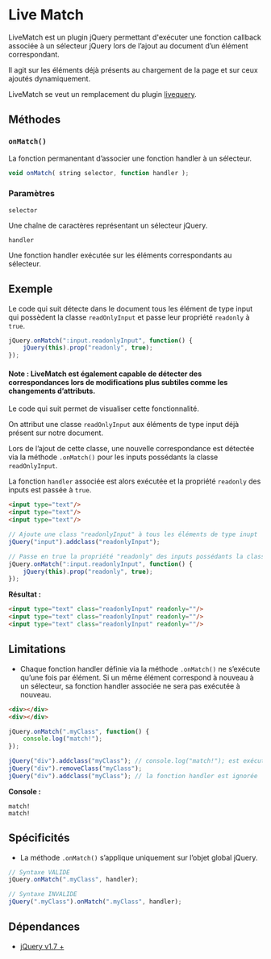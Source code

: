 # Live Match

LiveMatch est un plugin jQuery permettant d'exécuter une fonction callback associée à un sélecteur jQuery lors de l’ajout au document d’un élément correspondant.

Il agit sur les éléments déjà présents au chargement de la page et sur ceux ajoutés dynamiquement. 

LiveMatch se veut un remplacement du plugin [livequery](https://plugins.jquery.com/livequery).


## Méthodes

### `onMatch()`

La fonction permanentant d’associer une fonction handler à un sélecteur.

```jsx
void onMatch( string selector, function handler );
```

### Paramètres

`selector`

Une chaîne de caractères représentant un sélecteur jQuery. 

`handler`

Une fonction handler exécutée sur les éléments correspondants au sélecteur.


## Exemple

Le code qui suit détecte dans le document tous les élément de type input qui possèdent la classe `readOnlyInput` et passe leur propriété `readonly` à `true`.

```jsx
jQuery.onMatch(":input.readonlyInput", function() {
    jQuery(this).prop("readonly", true);
});
```

#### Note : LiveMatch est également capable de détecter des correspondances lors de modifications plus subtiles comme les changements d’attributs.

Le code qui suit permet de visualiser cette fonctionnalité. 

On attribut une classe `readOnlyInput` aux éléments de type input déjà présent sur notre document. 

Lors de l’ajout de cette classe, une nouvelle correspondance est détectée via la méthode `.onMatch()` pour les inputs possédants la classe `readOnlyInput`.

La fonction `handler` associée est alors exécutée et la propriété `readonly` des inputs est passée à `true`.

```html
<input type="text"/>
<input type="text"/>
<input type="text"/>
```

```jsx
// Ajoute une class "readonlyInput" à tous les éléments de type inupt
jQuery("input").addclass("readonlyInput");

// Passe en true la propriété "readonly" des inputs possédants la classe "readonlyInput"
jQuery.onMatch(":input.readonlyInput", function() {
    jQuery(this).prop("readonly", true);
});
```

**Résultat :**

```html
<input type="text" class="readonlyInput" readonly=""/>
<input type="text" class="readonlyInput" readonly=""/>
<input type="text" class="readonlyInput" readonly=""/>
```

## Limitations

- Chaque fonction handler définie via la méthode `.onMatch()` ne s’exécute qu’une fois par élément.
Si un même élément correspond à nouveau à un sélecteur, sa fonction handler associée ne sera pas exécutée à nouveau.

```html
<div></div>
<div></div>
```

```jsx
jQuery.onMatch(".myClass", function() {
    console.log("match!");
});

jQuery("div").addclass("myClass"); // console.log("match!"); est exécuté 2 fois
jQuery("div").removeClass("myClass");
jQuery("div").addclass("myClass"); // la fonction handler est ignorée
```

**Console :**

```
match!
match!
```

## Spécificités

- La méthode `.onMatch()` s’applique uniquement sur l’objet global jQuery.

```jsx
// Syntaxe VALIDE
jQuery.onMatch(".myClass", handler);

// Syntaxe INVALIDE
jQuery(".myClass").onMatch(".myClass", handler);
```

## **Dépendances**

- [jQuery v1.7 +](https://releases.jquery.com/jquery/)
